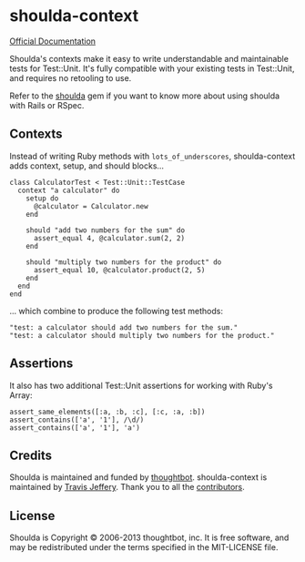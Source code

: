 # shoulda-context

[Official Documentation](http://rubydoc.info/github/thoughtbot/shoulda-context/master/frames)

Shoulda's contexts make it easy to write understandable and maintainable tests for Test::Unit.
It's fully compatible with your existing tests in Test::Unit, and requires no retooling to use.

Refer to the [shoulda](https://github.com/thoughtbot/shoulda) gem if you want to know more
about using shoulda with Rails or RSpec.

## Contexts

Instead of writing Ruby methods with `lots_of_underscores`, shoulda-context adds
context, setup, and should blocks...

    class CalculatorTest < Test::Unit::TestCase
      context "a calculator" do
        setup do
          @calculator = Calculator.new
        end

        should "add two numbers for the sum" do
          assert_equal 4, @calculator.sum(2, 2)
        end

        should "multiply two numbers for the product" do
          assert_equal 10, @calculator.product(2, 5)
        end
      end
    end

... which combine to produce the following test methods:

    "test: a calculator should add two numbers for the sum."
    "test: a calculator should multiply two numbers for the product."

## Assertions

It also has two additional Test::Unit assertions for working with Ruby's Array:

    assert_same_elements([:a, :b, :c], [:c, :a, :b])
    assert_contains(['a', '1'], /\d/)
    assert_contains(['a', '1'], 'a')

## Credits

Shoulda is maintained and funded by [thoughtbot](http://thoughtbot.com/community).
shoulda-context is maintained by [Travis Jeffery](https://github.com/travisjeffery).
Thank you to all the [contributors](https://github.com/thoughtbot/shoulda-context/contributors).

## License

Shoulda is Copyright © 2006-2013 thoughtbot, inc.
It is free software, and may be redistributed under the terms specified in the MIT-LICENSE file.

